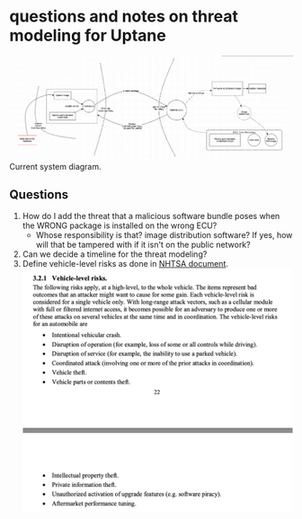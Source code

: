 # questions and notes on threat modeling for Uptane

![img.png](img.png) <br>
Current system diagram.

## Questions
1. How do I add the threat that a malicious software bundle poses when the WRONG package is installed on the wrong ECU?
    * Whose responsibility is that? image distribution software? If yes, how will that be tampered with if it isn't on the public network?
2. Can we decide a timeline for the threat modeling?
3. Define vehicle-level risks as done in [NHTSA document](https://www.nhtsa.gov/sites/nhtsa.gov/files/documents/cybersecurity_of_firmware_updates_oct2020.pdf).![img_1.png](img_1.png)